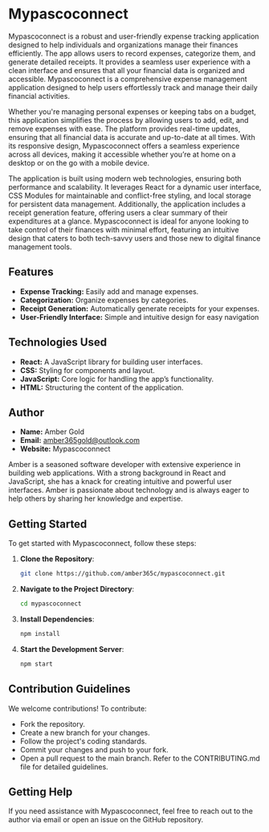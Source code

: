 # Mypascoconnect

Mypascoconnect is a robust and user-friendly expense tracking application designed to help individuals and organizations manage their finances efficiently. 
The app allows users to record expenses, categorize them, and generate detailed receipts. It provides a seamless user experience with a clean interface and ensures that all your financial data is organized and accessible.
Mypascoconnect is a comprehensive expense management application designed to help users effortlessly track and manage their daily financial activities. 

Whether you're managing personal expenses or keeping tabs on a budget, this application simplifies the process by allowing users to add, edit, and remove expenses with ease. The platform provides real-time updates, ensuring that all financial data is accurate and up-to-date at all times. With its responsive design, Mypascoconnect offers a seamless experience across all devices, making it accessible whether you’re at home on a desktop or on the go with a mobile device.

The application is built using modern web technologies, ensuring both performance and scalability. It leverages React for a dynamic user interface, CSS Modules for maintainable and conflict-free styling, and local storage for persistent data management. Additionally, the application includes a receipt generation feature, offering users a clear summary of their expenditures at a glance. Mypascoconnect is ideal for anyone looking to take control of their finances with minimal effort, featuring an intuitive design that caters to both tech-savvy users and those new to digital finance management tools.


## Features

- **Expense Tracking:** Easily add and manage expenses.
- **Categorization:** Organize expenses by categories.
- **Receipt Generation:** Automatically generate receipts for your expenses.
- **User-Friendly Interface:** Simple and intuitive design for easy navigation

## Technologies Used

- **React:** A JavaScript library for building user interfaces.
- **CSS:** Styling for components and layout.
- **JavaScript:** Core logic for handling the app’s functionality.
- **HTML:** Structuring the content of the application.

## Author


- **Name:** Amber Gold
- **Email:** amber365gold@outlook.com
- **Website:** Mypascoconnect
  
Amber is a seasoned software developer with extensive experience in building web applications. With a strong background in React and JavaScript, she has a knack for creating intuitive and powerful user interfaces. Amber is passionate about technology and is always eager to help others by sharing her knowledge and expertise.

## Getting Started

To get started with Mypascoconnect, follow these steps:

1. **Clone the Repository**:
   ```bash
   git clone https://github.com/amber365c/mypascoconnect.git
2. **Navigate to the Project Directory**:
   ```bash
   cd mypascoconnect
3. **Install Dependencies**:
   ```bash
   npm install
4. **Start the Development Server**:
   ```bash
   npm start
## Contribution Guidelines
We welcome contributions! To contribute:

- Fork the repository.
- Create a new branch for your changes.
- Follow the project's coding standards.
- Commit your changes and push to your fork.
- Open a pull request to the main branch.
Refer to the CONTRIBUTING.md file for detailed guidelines.

## Getting Help

If you need assistance with Mypascoconnect, feel free to reach out to the author via email or open an issue on the GitHub repository.

